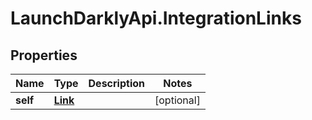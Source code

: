 # LaunchDarklyApi.IntegrationLinks

## Properties
Name | Type | Description | Notes
------------ | ------------- | ------------- | -------------
**self** | [**Link**](Link.md) |  | [optional] 


